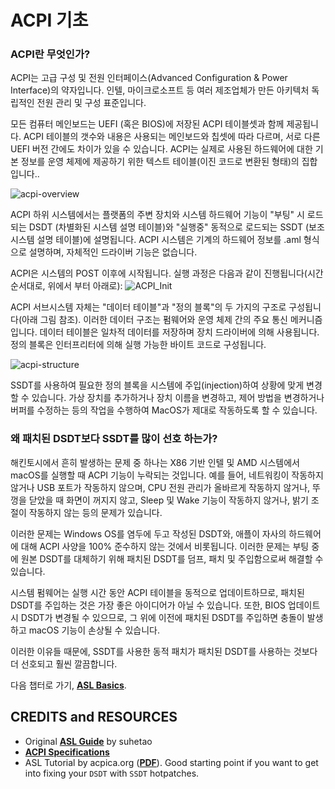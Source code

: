 # ACPI 기초

### ACPI란 무엇인가?
ACPI는 고급 구성 및 전원 인터페이스(Advanced Configuration & Power Interface)의 약자입니다. 인텔, 마이크로소프트 등 여러 제조업체가 만든 아키텍처 독립적인 전원 관리 및 구성 표준입니다.

모든 컴퓨터 메인보드는 UEFI (혹은 BIOS)에 저장된 ACPI 테이블셋과 함께 제공됩니다. ACPI 테이블의 갯수와 내용은 사용되는 메인보드와 칩셋에 따라 다르며, 서로 다른 UEFI 버전 간에도 차이가 있을 수 있습니다. ACPI는 실제로 사용된 하드웨어에 대한 기본 정보를 운영 체제에 제공하기 위한 텍스트 테이블(이진 코드로 변환된 형태)의 집합입니다..

![acpi-overview](https://user-images.githubusercontent.com/76865553/187380087-3446fc20-75c2-4490-95f9-bfc8043ffb09.png)

ACPI 하위 시스템에서는 플랫폼의 주변 장치와 시스템 하드웨어 기능이 "부팅" 시 로드되는 DSDT (차별화된 시스템 설명 테이블)와 "실행중" 동적으로 로드되는 SSDT (보조 시스템 설명 테이블)에 설명됩니다. ACPI 시스템은 기계의 하드웨어 정보를 .aml 형식으로 설명하며, 자체적인 드라이버 기능은 없습니다.

ACPI은 시스템의 POST 이후에 시작됩니다. 실행 과정은 다음과 같이 진행됩니다(시간 순서대로, 위에서 부터 아래로):
![ACPI_Init](https://github.com/5T33Z0/OC-Little-Translated/assets/76865553/7769db1f-a046-4990-9546-c001fe9f4654)


ACPI 서브시스템 자체는 "데이터 테이블"과 "정의 블록"의 두 가지의 구조로 구성됩니다(아래 그림 참조). 이러한 데이터 구조는 펌웨어와 운영 체제 간의 주요 통신 메커니즘입니다. 데이터 테이블은 일차적 데이터를 저장하며 장치 드라이버에 의해 사용됩니다. 정의 블록은 인터프리터에 의해 실행 가능한 바이트 코드로 구성됩니다.

![acpi-structure](https://user-images.githubusercontent.com/76865553/187380905-e325398d-e65a-4db3-85c2-0d2cdb0b2934.png)</br>

SSDT를 사용하여 필요한 정의 블록을 시스템에 주입(injection)하여 상황에 맞게 변경할 수 있습니다. 가상 장치를 추가하거나 장치 이름을 변경하고, 제어 방법을 변경하거나 버퍼를 수정하는 등의 작업을 수행하여 MacOS가 제대로 작동하도록 할 수 있습니다.

### 왜 패치된 DSDT보다 SSDT를 많이 선호 하는가?

해킨토시에서 흔히 발생하는 문제 중 하나는 X86 기반 인텔 및 AMD 시스템에서 macOS를 실행할 때 ACPI 기능이 누락되는 것입니다. 예를 들어, 네트워킹이 작동하지 않거나 USB 포트가 작동하지 않으며, CPU 전원 관리가 올바르게 작동하지 않거나, 뚜껑을 닫았을 때 화면이 꺼지지 않고, Sleep 및 Wake 기능이 작동하지 않거나, 밝기 조절이 작동하지 않는 등의 문제가 있습니다.

이러한 문제는 Windows OS를 염두에 두고 작성된 DSDT와, 애플이 자사의 하드웨어에 대해 ACPI 사양을 100% 준수하지 않는 것에서 비롯됩니다. 이러한 문제는 부팅 중에 원본 DSDT를 대체하기 위해 패치된 DSDT를 덤프, 패치 및 주입함으로써 해결할 수 있습니다.

시스템 펌웨어는 실행 시간 동안 ACPI 테이블을 동적으로 업데이트하므로, 패치된 DSDT를 주입하는 것은 가장 좋은 아이디어가 아닐 수 있습니다. 또한, BIOS 업데이트 시 DSDT가 변경될 수 있으므로, 그 위에 이전에 패치된 DSDT를 주입하면 충돌이 발생하고 macOS 기능이 손상될 수 있습니다.

이러한 이유들 때문에, SSDT를 사용한 동적 패치가 패치된 DSDT를 사용하는 것보다 더 선호되고 훨씬 깔끔합니다.

다음 챕터로 가기, [**ASL Basics**](https://github.com/5T33Z0/OC-Little-Translated/blob/main/00_ACPI/ACPI_Basics/ASL_Basics.md).

## CREDITS and RESOURCES
- Original [**ASL Guide**](https://bbs.pcbeta.com/forum.php?mod=viewthread&tid=944566&archive=2&extra=page%3D1&page=1) by suhetao
- [**ACPI Specifications**](https://uefi.org/specifications)
- ASL Tutorial by acpica.org ([**PDF**](https://acpica.org/sites/acpica/files/asl_tutorial_v20190625.pdf)). Good starting point if you want to get into fixing your `DSDT` with `SSDT` hotpatches.
